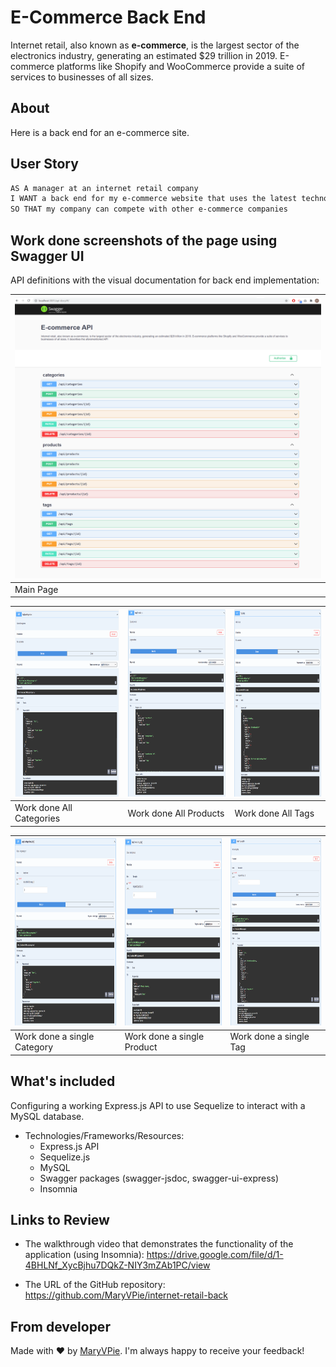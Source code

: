 # E-Commerce Back End
Internet retail, also known as **e-commerce**, is the largest sector of the electronics industry, generating an estimated $29 trillion in 2019. E-commerce platforms like Shopify and WooCommerce provide a suite of services to businesses of all sizes. 
## About

Here is a back end for an e-commerce site. 

## User Story

```md
AS A manager at an internet retail company
I WANT a back end for my e-commerce website that uses the latest technologies
SO THAT my company can compete with other e-commerce companies
```


## Work done screenshots of the page using Swagger UI

API definitions with the visual documentation for back end implementation:

| <img src="Assets/main.PNG" width="550" height="450" alt="Main page using Swagger to show the routes"/> |
| --- | 
|  Main Page | 

| <img src="Assets/AllCategories.PNG" width="450" height="300" alt="GET routes to return all categories"/>| <img src="Assets/AllProducts.PNG" width="450" height="300" alt="GET routes to return all products"/> | <img src="Assets/AllTags.PNG" width="450" height="300" alt="GET routes to return all tags"/> |
| --- | --- | --- |
|  Work done All Categories | Work done All Products | Work done All Tags |

| <img src="Assets/ACategory.PNG" width="450" height="300" alt="GET routes to return a single category"/>| <img src="Assets/AProduct.PNG" width="450" height="300" alt="GET routes to return a single product"/> | <img src="Assets/ATag.PNG" width="450" height="300" alt="GET routes to return a single tag"/> |
| --- | --- | --- |
|  Work done a single Category | Work done a single Product | Work done a single Tag |

## What's included

Configuring a working Express.js API to use Sequelize to interact with a MySQL database.

- Technologies/Frameworks/Resources:
  - Express.js API
  - Sequelize.js
  - MySQL
  - Swagger packages (swagger-jsdoc, swagger-ui-express)
  - Insomnia



## Links to Review


* The walkthrough video that demonstrates the functionality of the application (using Insomnia): https://drive.google.com/file/d/1-4BHLNf_XycBjhu7DQkZ-NIY3mZAb1PC/view

* The URL of the GitHub repository: https://github.com/MaryVPie/internet-retail-back
 

## From developer
Made with :heart: by [MaryVPie](https://github.com/MaryVPie).
I'm always happy to receive your feedback!

